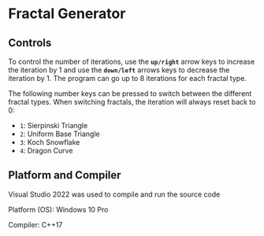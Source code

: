 # Fractal Generator

## Controls

To control the number of iterations, use the **`up/right`** arrow keys to increase the iteration by 1 and use the **`down/left`** arrows keys to decrease the iteration by 1. The program can go up to 8 iterations for each fractal type.  

The following number keys can be pressed to switch between the different fractal types. When switching fractals, the iteration will always reset back to 0:
- `1`: Sierpinski Triangle
- `2`: Uniform Base Triangle
- `3`: Koch Snowflake
- `4`: Dragon Curve

## Platform and Compiler

Visual Studio 2022 was used to compile and run the source code

Platform (OS): Windows 10 Pro

Compiler: C++17
